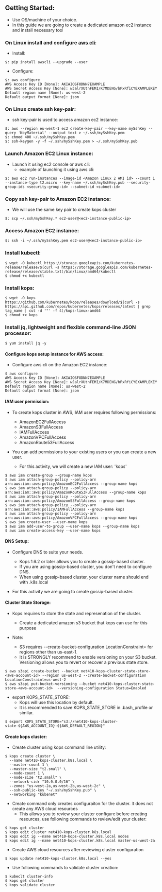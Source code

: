 ## Getting Started:

- Use OS/machine of your choice.
- In this guide we are going to create a dedicated amazon ec2 instance and install necessary tool

### On Linux install and configure [aws cli](https://docs.aws.amazon.com/cli/latest/userguide/awscli-install-linux.html):

- Install:

```
$: pip install awscli --upgrade --user
```

- Configure:
```
$: aws configure
AWS Access Key ID [None]: AKIAIOSFODNN7EXAMPLE
AWS Secret Access Key [None]: wJalrXUtnFEMI/K7MDENG/bPxRfiCYEXAMPLEKEY
Default region name [None]: us-west-2
Default output format [None]: json
```

### On Linux create ssh key-pair:

- ssh key-pair is used to access amazon ec2 instance:

```
$: aws --region eu-west-1 ec2 create-key-pair --key-name mySshKey --query 'KeyMaterial' --output text > ~/.ssh/mySshKey.pem
$: chmod 400 ~/.ssh/mySshKey.pem
$: ssh-keygen -y -f ~/.ssh/mySshKey.pem > ~/.ssh/mySshKey.pub
```

### Launch Amazon EC2 Linux instance:

- Launch it using ec2 console or aws cli:
  - example of launching it using aws cli:

```
$: aws ec2 run-instances --image-id <Amazon Linux 2 AMI id> --count 1 --instance-type t2.micro --key-name ~/.ssh/mySshKey.pub --security-group-ids <security-group-id> --subnet-id <subnet-id>
```

### Copy ssh key-pair to Amazon EC2 instance:

- We will use the same key pair to create kops cluster
```
$: scp ~/.ssh/mySshKey.* ec2-user@<ec2-instance-public-ip>
```
### Access Amazon EC2 instance:

```
$: ssh -i ~/.ssh/mySshKey.pem ec2-user@<ec2-instance-public-ip>
```

### Install kubectl:

```
$ wget -O kubectl https://storage.googleapis.com/kubernetes-release/release/$(curl -s https://storage.googleapis.com/kubernetes-release/release/stable.txt)/bin/linux/amd64/kubectl
$ chmod +x kubectl
```

### Install kops:

```
$ wget -O kops https://github.com/kubernetes/kops/releases/download/$(curl -s https://api.github.com/repos/kubernetes/kops/releases/latest | grep tag_name | cut -d '"' -f 4)/kops-linux-amd64
$ chmod +x kops
```

### Install jq, lightweight and flexible command-line JSON processor:

```
$ yum install jq -y
```

#### Configure kops setup instance for AWS access:

- Configure aws cli on the Amazon EC2 instance:
```
$ aws configure
AWS Access Key ID [None]: AKIAIOSFODNN7EXAMPLE
AWS Secret Access Key [None]: wJalrXUtnFEMI/K7MDENG/bPxRfiCYEXAMPLEKEY
Default region name [None]: us-west-2
Default output format [None]: json
```

#### IAM user permission:

- To create kops cluster in AWS, IAM user requires following permissions:
  - AmazonEC2FullAccess
  - AmazonS3FullAccess
  - IAMFullAccess
  - AmazonVPCFullAccess
  - AmazonRoute53FullAccess

- You can add permissions to your existing users or you can create a new user.
  - For this activity, we will create a new IAM user: 'kops'
```
$ aws iam create-group --group-name kops
$ aws iam attach-group-policy --policy-arn arn:aws:iam::aws:policy/AmazonEC2FullAccess --group-name kops
$ aws iam attach-group-policy --policy-arn arn:aws:iam::aws:policy/AmazonRoute53FullAccess --group-name kops
$ aws iam attach-group-policy --policy-arn arn:aws:iam::aws:policy/AmazonS3FullAccess --group-name kops
$ aws iam attach-group-policy --policy-arn arn:aws:iam::aws:policy/IAMFullAccess --group-name kops
$ aws iam attach-group-policy --policy-arn arn:aws:iam::aws:policy/AmazonVPCFullAccess --group-name kops
$ aws iam create-user --user-name kops
$ aws iam add-user-to-group --user-name kops --group-name kops
$ aws iam create-access-key --user-name kops
```

#### DNS Setup:

- Configure DNS to suite your needs.
  - Kops 1.6.2 or later allows you to create a gossip-based cluster.
  - If you are using gossip-based cluster, you don't need to configure DNS.
  - When using gossip-based cluster, your cluster name should end with .k8s.local

- For this activity we are going to create gossip-based cluster.

#### Cluster State Storage:

- Kops requires to store the state and represenation of the cluster.
  - Create a dedicated amazon s3 bucket that kops can use for this purpose

- Note:
  - S3 requires --create-bucket-configuration LocationConstraint=<region> for regions other than us-east-1.
  - It is STRONGLY recommend to enable versioning on your S3 bucket. Versioning allows you to revert or recover a previous state store.
```
$ aws s3api create-bucket --bucket net410-kops-cluster-state-store-<aws-account-id> --region us-west-2 --create-bucket-configuration LocationConstraint=us-west-2
$ aws s3api put-bucket-versioning --bucket net410-kops-cluster-state-store-<aws-account-id>  --versioning-configuration Status=Enabled
```

- export KOPS_STATE_STORE:
  - Kops will use this location by default.
  - It is recommended to save KOPS_STATE_STORE in .bash_profile or similar.
```
$ export KOPS_STATE_STORE="s3://net410-kops-cluster-state-${AWS_ACCOUNT_ID}-${AWS_DEFAULT_REGION}"
```

#### Create kops cluster:

- Create cluster using kops command line utility:
```
$ kops create cluster \
  --name net410-kops-cluster.k8s.local \
  --master-count 1 \
  --master-size "t2.small" \
  --node-count 1 \
  --node-size "t2.small" \
  --network-cidr "10.0.0.0/16" \
  --zones "us-west-2a,us-west-2b,us-west-2c" \
  --ssh-public-key "~/.ssh/mySshKey.pub" \
  --networking "kubenet"
```

- Create command only creates configuraiton for the cluster. It does not create any AWS cloud resources
  - This allows you to review your cluster configure before creating resources, use following commands to review/edit your cluster:
```
$ kops get cluster
$ kops edit cluster net410-kops-cluster.k8s.local
$ kops edit ig --name net410-kops-cluster.k8s.local nodes
$ kops edit ig --name net410-kops-cluster.k8s.local master-us-west-2a
```

- Create AWS cloud resources after reviewing cluster configuration
```
$ kops update net410-kops-cluster.k8s.local --yes
```

- Use following commands to validate cluster creation:
```
$ kubeclt cluster-info
$ kops get cluster
$ kops validate cluster
```
